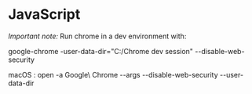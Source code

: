 # JavaScript


*Important note:* Run chrome in a dev environment with:


google-chrome -user-data-dir="C:/Chrome dev session" --disable-web-security


macOS : 
  open -a Google\ Chrome --args --disable-web-security --user-data-dir
